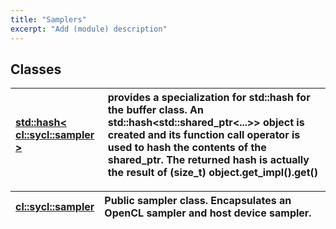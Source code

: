 ```yaml
---
title: "Samplers"
excerpt: "Add (module) description"
---
```


## Classes

| [std::hash< cl::sycl::sampler >](./std::hash<cl::sycl::sampler>/README.md) | provides a specialization for std::hash for the buffer class. An std::hash<std::shared_ptr<...>> object is created and its function call operator is used to hash the contents of the shared_ptr. The returned hash is actually the result of (size_t) object.get_impl().get()  |
| :--- | :--- |


| [cl::sycl::sampler](./cl::sycl::sampler/README.md) | Public sampler class. Encapsulates an OpenCL sampler and host device sampler.  |
| :--- | :--- |

